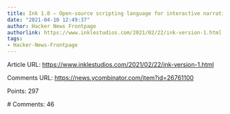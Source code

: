 ```yaml
---
title: Ink 1.0 – Open-source scripting language for interactive narrative
date: "2021-04-10 12:49:37"
author: Hacker News Frontpage
authorlink: https://www.inklestudios.com/2021/02/22/ink-version-1.html
tags:
- Hacker-News-Frontpage
---
```


<p>Article URL: <a href="https://www.inklestudios.com/2021/02/22/ink-version-1.html">https://www.inklestudios.com/2021/02/22/ink-version-1.html</a></p>
<p>Comments URL: <a href="https://news.ycombinator.com/item?id=26761100">https://news.ycombinator.com/item?id=26761100</a></p>
<p>Points: 297</p>
<p># Comments: 46</p>
